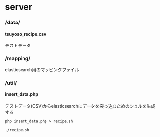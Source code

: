 # server

### /data/
#### tsuyoso_recipe.csv
テストデータ

### /mapping/
elasticsearch用のマッピングファイル

### /util/
#### insert_data.php
テストデータ(CSV)からelasticsearchにデータを突っ込むためのシェルを生成する

`php insert_data.php > recipe.sh`

`./recipe.sh`

